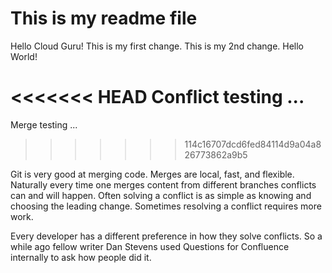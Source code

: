 # This is my readme file
Hello Cloud Guru!
This is my first change.
This is my 2nd change.
Hello World!

<<<<<<< HEAD
Conflict testing ...
=======
Merge testing ...
>>>>>>> 114c16707dcd6fed84114d9a04a826773862a9b5

Git is very good at merging code. Merges are local, fast, and flexible. Naturally every time one merges content from different branches conflicts can and will happen. Often solving a conflict is as simple as knowing and choosing the leading change. Sometimes resolving a conflict requires more work.

Every developer has a different preference in how they solve conflicts. So a while ago fellow writer Dan Stevens used Questions for Confluence internally to ask how people did it.
